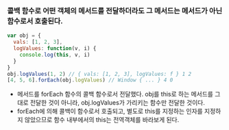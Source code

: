 ### 콜백 함수로 어떤 객체의 메서드를 전달하더라도 그 메서드는 메서드가 아닌 함수로서 호출된다.

```javascript
var obj = {
  vals: [1, 2, 3],
  logValues: function(v, i) {
    console.log(this, v, i)
  }
}
obj.logValues(1, 2) // { vals: [1, 2, 3], logValues: f } 1 2
[4, 5, 6].forEach(obj.logValues) // Window { ... } 4 0
```

- 메서드를 forEach 함수의 콜백 함수로서 전달했다. obj를 this로 하는 메서드를 그대로 전달한 것이 아니라, obj.logValues가 가리키는 함수만 전달한 것이다.
- forEach에 의해 콜백이 함수로서 호출되고, 별도로 this를 지정하는 인자를 지정하지 않았으므로 함수 내부에서의 this는 전역객체를 바라보게 된다.
